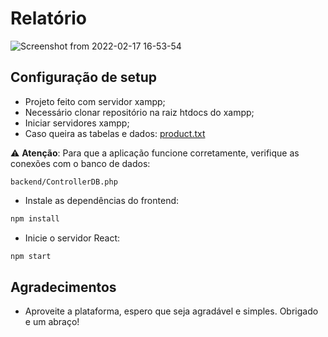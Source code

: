 # Relatório

![Screenshot from 2022-02-17 16-53-54](https://user-images.githubusercontent.com/78766172/154579849-df2f2529-3acc-4722-a7a8-882519aa7b1d.png)

## Configuração de setup

- Projeto feito com servidor xampp;
- Necessário clonar repositório na raiz htdocs do xampp;
- Iniciar servidores xampp;
- Caso queira as tabelas e dados: 
[product.txt](https://github.com/LeonardoAndrad3/BitStore_crud/files/8097400/product.txt)

⚠️ **Atenção**: Para que a aplicação funcione corretamente, verifique as conexões com o banco de dados:
```
backend/ControllerDB.php
```
- Instale as dependências do frontend:
```bash
npm install
```
- Inicie o servidor React:
```bash
npm start
```

## Agradecimentos

- Aproveite a plataforma, espero que seja agradável e simples. Obrigado e um abraço!
